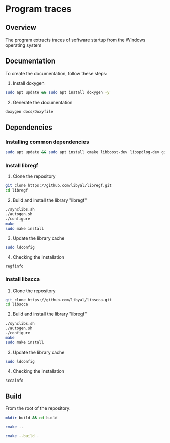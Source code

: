 Program traces
====================================

## Overview

The program extracts traces of software startup
from the Windows operating system

## Documentation

To create the documentation, follow these steps:

1. Install doxygen

```bash
sudo apt update && sudo apt install doxygen -y
```

2. Generate the documentation

```bash
doxygen docs/Doxyfile
```

## Dependencies

### Installing common dependencies

```bash
sudo apt update && sudo apt install cmake libboost-dev libspdlog-dev git autoconf automake libtool pkg-config gcc g++ make libfuse-dev -y
```

### Install libregf

1. Clone the repository

```bash
git clone https://github.com/libyal/libregf.git
cd libregf
```

2. Build and install the library "libregf"

```bash
./synclibs.sh
./autogen.sh
./configure
make
sudo make install
```

3. Update the library cache

```bash
sudo ldconfig
```

4. Checking the installation

```bash
regfinfo
```

### Install libscca

1. Clone the repository

```bash
git clone https://github.com/libyal/libscca.git
cd libscca
```

2. Build and install the library "libregf"

```bash
./synclibs.sh
./autogen.sh
./configure
make
sudo make install
```

3. Update the library cache

```bash
sudo ldconfig
```

4. Checking the installation

```bash
sccainfo
```

## Build

From the root of the repository:

```bash
mkdir build && cd build
```

```bash
cmake ..
```

```bash
cmake --build .
```
